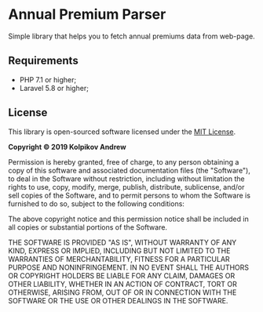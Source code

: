 Annual Premium Parser
=======================

Simple library that helps you to fetch annual premiums data from web-page.

## Requirements

- PHP 7.1 or higher;
- Laravel 5.8 or higher;

 License
--------------------------------------------------------------------------------

This library is open-sourced software licensed under the [MIT License](https://choosealicense.com/licenses/mit/).

**Copyright © 2019 Kolpikov Andrew**

Permission is hereby granted, free of charge, to any person obtaining a copy of this software and associated documentation files (the "Software"), to deal in the Software without restriction, including without limitation the rights to use, copy, modify, merge, publish, distribute, sublicense, and/or sell copies of the Software, and to permit persons to whom the Software is furnished to do so, subject to the following conditions:

The above copyright notice and this permission notice shall be included in all copies or substantial portions of the Software.

THE SOFTWARE IS PROVIDED "AS IS", WITHOUT WARRANTY OF ANY KIND, EXPRESS OR IMPLIED, INCLUDING BUT NOT LIMITED TO THE WARRANTIES OF MERCHANTABILITY, FITNESS FOR A PARTICULAR PURPOSE AND NONINFRINGEMENT. IN NO EVENT SHALL THE AUTHORS OR COPYRIGHT HOLDERS BE LIABLE FOR ANY CLAIM, DAMAGES OR OTHER LIABILITY, WHETHER IN AN ACTION OF CONTRACT, TORT OR OTHERWISE, ARISING FROM, OUT OF OR IN CONNECTION WITH THE SOFTWARE OR THE USE OR OTHER DEALINGS IN THE SOFTWARE.